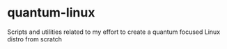 # quantum-linux
Scripts and utilities related to my effort to create a quantum focused Linux distro from scratch
